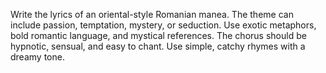Write the lyrics of an oriental-style Romanian manea. The theme can include passion, temptation, mystery, or seduction. Use exotic metaphors, bold romantic language, and mystical references. The chorus should be hypnotic, sensual, and easy to chant. Use simple, catchy rhymes with a dreamy tone.